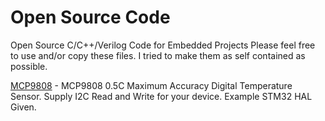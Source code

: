 # Open Source Code
Open Source C/C++/Verilog Code for Embedded Projects
Please feel free to use and/or copy these files.  I tried to make them as 
self contained as possible.

[MCP9808](https://www.microchip.com/en-us/product/mcp9808) - MCP9808 0.5C Maximum Accuracy Digital Temperature Sensor. Supply I2C Read and Write for your device. Example STM32 HAL Given.

